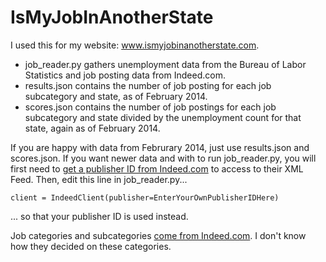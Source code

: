 IsMyJobInAnotherState
=====================

I used this for my website: www.ismyjobinanotherstate.com.

* job\_reader.py gathers unemployment data from the Bureau of Labor Statistics and job posting data from Indeed.com. 
* results.json contains the number of job posting for each job subcategory and state, as of February 2014.
* scores.json contains the number of job postings for each job subcategory and state divided by the unemployment count for that state, again as of February 2014.


If you are happy with data from Februrary 2014, just use results.json and scores.json. If you want newer data and with to run job\_reader.py, you will first need to [get a publisher ID from Indeed.com](https://ads.indeed.com/jobroll/xmlfeed) to access to their XML Feed. Then, edit this line in job_reader.py...
```
client = IndeedClient(publisher=EnterYourOwnPublisherIDHere)
```
... so that your publisher ID is used instead.

Job categories and subcategories [come from Indeed.com](http://www.indeed.com/find-jobs.jsp). I don't know how they decided on these categories.




